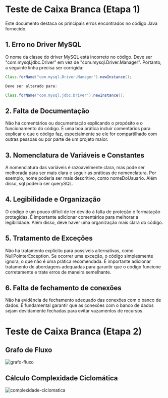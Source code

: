 # Teste de Caixa Branca (Etapa 1)

Este documento destaca os principais erros encontrados no código Java fornecido.

## 1. Erro no Driver MySQL

O nome da classe do driver MySQL está incorreto no código. Deve ser "com.mysql.jdbc.Driver" em vez de "com.mysql.Driver.Manager". Portanto, a seguinte linha precisa ser corrigida:

```java
Class.forName("com.mysql.Driver.Manager").newInstance();

Deve ser alterado para:

Class.forName("com.mysql.jdbc.Driver").newInstance();
```

## 2. Falta de Documentação
Não há comentários ou documentação explicando o propósito e o funcionamento do código. É uma boa prática incluir comentários para explicar o que o código faz, especialmente se ele for compartilhado com outras pessoas ou por parte de um projeto maior.

## 3. Nomenclatura de Variáveis ​​e Constantes
A nomenclatura das variáveis ​​é razoavelmente clara, mas pode ser melhorada para ser mais clara e seguir as práticas de nomenclatura. Por exemplo, nome poderia ser mais descritivo, como nomeDoUsuario. Além disso, sql poderia ser querySQL.

## 4. Legibilidade e Organização
O código é um pouco difícil de ler devido à falta de proteção e formatação protegidas. É importante adicionar comentários para melhorar a legibilidade. Além disso, deve haver uma organização mais clara do código.

## 5. Tratamento de Exceções
Não há tratamento explícito para possíveis alternativas, como NullPointerException. Se ocorrer uma exceção, o código simplesmente ignora, o que não é uma prática recomendada. É importante adicionar tratamento de abordagens adequadas para garantir que o código funcione corretamente e trate erros de maneira semelhante.

## 6. Falta de fechamento de conexões
Não há evidência de fechamento adequado das conexões com o banco de dados. É fundamental garantir que as conexões com o banco de dados sejam devidamente fechadas para evitar vazamentos de recursos.

# Teste de Caixa Branca (Etapa 2)
## Grafo de Fluxo
![grafo-fluxo](https://github.com/marcustakeyasu/teste-caixa-branca/assets/116593545/a4841612-139b-4170-9500-8e437fb3e51d)

## Cálculo Complexidade Ciclomática
![complexidade-ciclomatica](https://github.com/marcustakeyasu/teste-caixa-branca/assets/116593545/e1f85125-b6ef-4c3e-938c-5ffea8784694)
